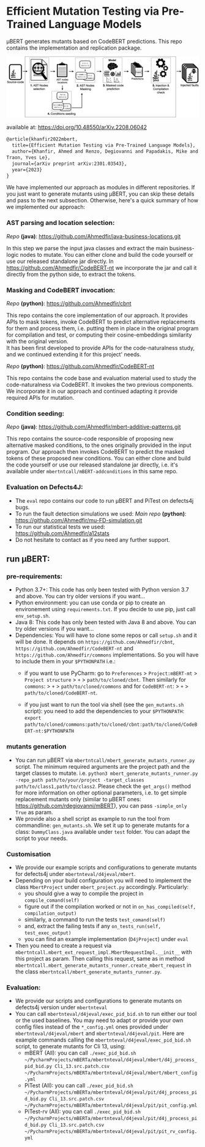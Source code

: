 
# Efficient Mutation Testing via Pre-Trained Language Models
μBERT generates mutants based on CodeBERT predictions.
This repo contains the implementation and replication package.  

![μBERT workflow](img.jpeg)

available at: https://doi.org/10.48550/arXiv.2208.06042

    @article{khanfir2022mbert,
      title={Efficient Mutation Testing via Pre-Trained Language Models},
      author={Khanfir, Ahmed and Renzo, Degiovanni and Papadakis, Mike and Traon, Yves Le},
      journal={arXiv preprint arXiv:2301.03543},
      year={2023}
    }


We have implemented our approach as modules in different repositories. 
If you just want to generate mutants using μBERT, you can skip these details and pass to the next subsection.
Otherwise, here's a quick summary of how we implemented our approach:

### AST parsing and location selection:
_Repo_ **(java)**: https://github.com/Ahmedfir/java-business-locations.git

In this step we parse the input java classes and extract the main business-logic nodes to mutate.
You can either clone and build the code yourself or use our released standalone jar directly.
In https://github.com/Ahmedfir/CodeBERT-nt we incorporate the jar and call it directly from the python side, 
to extract the tokens.
 
### Masking and CodeBERT invocation: 

_Repo_ **(python)**: https://github.com/Ahmedfir/cbnt

This repo contains the core implementation of our approach.
It provides APIs to mask tokens, invoke CodeBERT to predict alternative replacements for them and process them, 
i.e. putting them in place in the original program for compilation and test, 
or computing their cosine-embeddings similarity with the original version.  
It has been first developed to provide APIs for the code-naturalness study, 
and we continued extending it for this project' needs.  

_Repo_ **(python)**: https://github.com/Ahmedfir/CodeBERT-nt

This repo contains the code base and evaluation material used to study the code-naturalness via CodeBERT.
It invokes the two previous components.
We incorporate it in our approach and continued adapting it provide required APIs for mutation. 

### Condition seeding:
_Repo_ **(java)**: https://github.com/Ahmedfir/mbert-additive-patterns.git

This repo contains the source-code responsible of proposing new alternative masked conditions, 
to the ones originally provided in the input program.
Our approach then invokes CodeBERT to predict the masked tokens of these proposed new conditions.
You can either clone and build the code yourself or use our released standalone jar directly,
i.e. it's available under `mbertntcall/mBERT-addconditions` in this same repo. 

### Evaluation on Defects4J: 
- The `eval` repo contains our code to run μBERT and PiTest on defects4j bugs.
- To run the fault detection simulations we used:
_Main repo_ **(python)**: 
https://github.com/Ahmedfir/mu-FD-simulation.git
- To run our statistical tests we used:
https://github.com/Ahmedfir/a12stats
- Do not hesitate to contact as if you need any further support.


## run μBERT:

### pre-requirements:

- Python 3.7+: This code has only been tested with Python version 3.7 and above. You can try older versions if you want...
- Python environment: you can use conda or pip to create an environement using `requirements.txt`. If you decide to use pip, just call `env_setup.sh`.
- Java 8: This code has only been tested with Java 8 and above. You can try older versions if you want...
- Dependencies: You will have to clone some repos or call `setup.sh` and it will be done. 
It depends on `https://github.com/Ahmedfir/cbnt`, `https://github.com/Ahmedfir/CodeBERT-nt` and `https://github.com/Ahmedfir/commons` implementations.
So you will have to include them in your `$PYTHONPATH` i.e.:
  - if you want to use PyCharm: 
  go to `Preferences` > `Project:mBERT-mt` > `Project structure` > `+` > `path/to/cloned/cbnt`. 
  Then similarly for `commons`: > `+` > `path/to/cloned/commons` and for `CodeBERT-nt`: > `+` > `path/to/cloned/CodeBERT-nt`.
 
  - if you just want to run the tool via shell (see the `gen_mutants.sh` script): 
  you need to add the dependencies to your `$PYTHONPATH`: `export path/to/cloned/commons:path/to/cloned/cbnt:path/to/cloned/CodeBERT-nt:$PYTHONPATH`

### mutants generation

- You can run μBERT via `mbertntcall/mbert_generate_mutants_runner.py` script. 
The minimum required arguments are the project path and the target classes to mutate.
i.e. `python3 mbert_generate_mutants_runner.py -repo_path path/to/your/project -target_classes path/to/class1,path/to/class2`.
Please check the `get_args()` method for more information on other optional parameters, i.e. 
to get simple replacement mutants only (similar to μBERT ones: https://github.com/rdegiovanni/mBERT), you can pass `-simple_only True` as param.
- We provide also a shell script as example to run the tool from commandline:  `gen_mutants.sh`.
We set it up to generate mutants for a class: `DummyClass.java` available under `test` folder.
You can adapt the script to your needs.

### Customisation 

- We provide our example scripts and configurations to generate mutants for defects4j under `mbertnteval/d4jeval/mbert`.
- Depending on your build configuration you will need to implement the class `MbertProject` under `mbert_project.py` accordingly. Particularly:
  - you should give a way to compile the project in `compile_comand(self)`
  - figure out if the compilation worked or not in `on_has_compiled(self, compilation_output)`
  - similarly, a command to run the tests `test_comand(self)`
  - and, extract the failing tests if any `on_tests_run(self, test_exec_output)`
  - you can find an example implementation (`D4jProject`)  under `eval`
- Then you need to create a request via `mbertntcall.mbert_ext_request_impl.MbertRequestImpl.__init__` with this project as param. Then calling this request, same as 
in method `mbertntcall.mbert_generate_mutants_runner.create_mbert_request` in the class `mbertntcall/mbert_generate_mutants_runner.py`.

### Evaluation:
- We provide our scripts and configurations to generate mutants on defects4j version under `mbertnteval`
- You can call `mbertnteval/d4jeval/exec_pid_bid.sh` to run either our tool or the used baselines. 
You may need to adapt or provide your own config files instead of the `*_config.yml` ones provided under `mbertnteval/d4jeval/mbert` and `mbertnteval/d4jeval/pit`.
Here are example commands calling the `mbertnteval/d4jeval/exec_pid_bid.sh` script, to generate mutants for Cli 13, using:
  - mBERT (All): you can call `./exec_pid_bid.sh ~/PycharmProjects/mBERTa/mbertnteval/d4jeval/mbert/d4j_process_pid_bid.py Cli_13.src.patch.csv ~/PycharmProjects/mBERTa/mbertnteval/d4jeval/mbert/mbert_config.yml`
  - PiTest (All): you can call `./exec_pid_bid.sh ~/PycharmProjects/mBERTa/mbertnteval/d4jeval/pit/d4j_process_pid_bid.py Cli_13.src.patch.csv ~/PycharmProjects/mBERTa/mbertnteval/d4jeval/pit/pit_config.yml`
  - PiTest-rv (All): you can call `./exec_pid_bid.sh ~/PycharmProjects/mBERTa/mbertnteval/d4jeval/pit/d4j_process_pid_bid.py Cli_13.src.patch.csv ~/PycharmProjects/mBERTa/mbertnteval/d4jeval/pit/pit_rv_config.yml`
